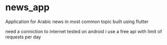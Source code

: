# news_app
Application for Arabic news in most common topic built using flutter

need a conniction to internet
tested on android 
i use a free api with limit of requests per day
